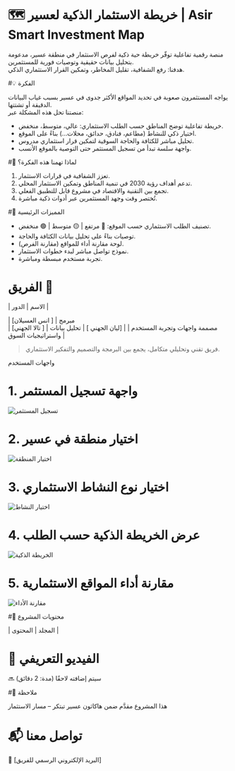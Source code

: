  # 🗺️ خريطة الاستثمار الذكية لعسير | Asir Smart Investment Map

منصة رقمية تفاعلية توفّر خريطة حية ذكية لفرص الاستثمار في منطقة عسير، مدعومة بتحليل بيانات حقيقية وتوصيات فورية للمستثمرين.  
هدفنا: رفع الشفافية، تقليل المخاطر، وتمكين القرار الاستثماري الذكي.

#💡 الفكرة

يواجه المستثمرون صعوبة في تحديد المواقع الأكثر جدوى في عسير بسبب غياب البيانات الدقيقة أو تشتتها.  
منصتنا تحل هذه المشكلة عبر:

- خريطة تفاعلية توضح المناطق حسب الطلب الاستثماري: عالي، متوسط، منخفض.
- اختيار ذكي للنشاط (مطاعم، فنادق، حدائق، محلات...) بناءً على الموقع.
- تحليل مباشر للكثافة والحاجة السوقية لتمكين قرار استثماري مدروس.
- واجهة سلسة تبدأ من تسجيل المستثمر حتى التوصية بالموقع الأنسب.


#🚀 لماذا تهمنا هذه الفكرة؟

1. تعزز الشفافية في قرارات الاستثمار.
2. تدعم أهداف رؤية 2030 في تنمية المناطق وتمكين الاستثمار المحلي.
3. تجمع بين التقنية والاقتصاد في مشروع قابل للتطبيق الفعلي.
4. تُختصر وقت وجهد المستثمرين عبر أدوات ذكية مباشرة.



 #🧠 المميزات الرئيسية

- تصنيف الطلب الاستثماري حسب الموقع: 🔴 مرتفع | 🟡 متوسط | 🟢 منخفض.
- توصيات بناءً على تحليل بيانات الكثافة والحاجة.
- لوحة مقارنة أداء للمواقع (مقارنة الفرص).
- نموذج تواصل مباشر لبدء خطوات الاستثمار.
- تجربة مستخدم مبسطة ومباشرة.



# الفريق 👥

| الاسم | الدور |

| [انس العسيلان ] | مبرمج  
| [تالا الجهني ] | مصممة واجهات وتجربة المستخدم |
| [ليان الجهني ] | تحليل بيانات واستراتيجيات السوق |

> فريق تقني وتحليلي متكامل، يجمع بين البرمجة والتصميم والتفكير الاستثماري.


واجهات المستخدم

# 1. واجهة تسجيل المستثمر
![تسجيل المستثمر](login_page.png)



# 2. اختيار منطقة في عسير
![اختيار المنطقة](select_region.png)


# 3. اختيار نوع النشاط الاستثماري
![اختيار النشاط](select_activity.png)

# 4. عرض الخريطة الذكية حسب الطلب
![الخريطة الذكية](map_density.png)



# 5. مقارنة أداء المواقع الاستثمارية
![مقارنة الأداء](performance_compare.png)

#📁 محتويات المشروع

| المجلد | المحتوى |



# 🎥 الفيديو التعريفي

🔜 سيتم إضافته لاحقًا (مدة: 2 دقائق)



#📌 ملاحظة

هذا المشروع مقدَّم ضمن هاكاثون عسير تبتكر – مسار الاستثمار


# 📬 تواصل معنا

📧 [البريد الإلكتروني الرسمي للفريق]
